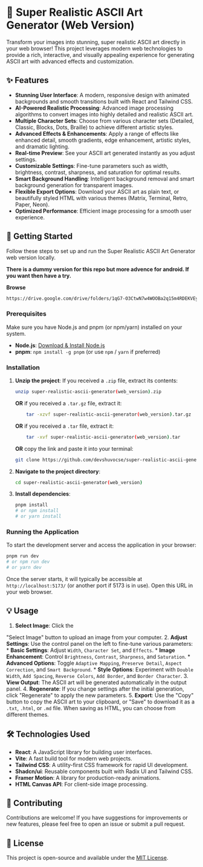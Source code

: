 # 🎨 Super Realistic ASCII Art Generator (Web Version)

Transform your images into stunning, super realistic ASCII art directly in your web browser! This project leverages modern web technologies to provide a rich, interactive, and visually appealing experience for generating ASCII art with advanced effects and customization.

## ✨ Features

-   **Stunning User Interface**: A modern, responsive design with animated backgrounds and smooth transitions built with React and Tailwind CSS.
-   **AI-Powered Realistic Processing**: Advanced image processing algorithms to convert images into highly detailed and realistic ASCII art.
-   **Multiple Character Sets**: Choose from various character sets (Detailed, Classic, Blocks, Dots, Braille) to achieve different artistic styles.
-   **Advanced Effects & Enhancements**: Apply a range of effects like enhanced detail, smooth gradients, edge enhancement, artistic styles, and dramatic lighting.
-   **Real-time Preview**: See your ASCII art generated instantly as you adjust settings.
-   **Customizable Settings**: Fine-tune parameters such as width, brightness, contrast, sharpness, and saturation for optimal results.
-   **Smart Background Handling**: Intelligent background removal and smart background generation for transparent images.
-   **Flexible Export Options**: Download your ASCII art as plain text, or beautifully styled HTML with various themes (Matrix, Terminal, Retro, Paper, Neon).
-   **Optimized Performance**: Efficient image processing for a smooth user experience.

## 🚀 Getting Started

Follow these steps to set up and run the Super Realistic ASCII Art Generator web version locally.

**There is a dummy version for this repo but more advence for android. If you want then have a try.**

**Browse**
```bash
https://drive.google.com/drive/folders/1qG7-O3CtwN7w4WOOBa2q15m4RDEKVEy4?usp=drive_link
```

### Prerequisites

Make sure you have Node.js and pnpm (or npm/yarn) installed on your system.

-   **Node.js**: [Download & Install Node.js](https://nodejs.org/en/download/)
-   **pnpm**: `npm install -g pnpm` (or use `npm` / `yarn` if preferred)

### Installation

1.  **Unzip the project**: If you received a `.zip` file, extract its contents:
    ```bash
    unzip super-realistic-ascii-generator(web_version).zip
    ```
    **OR** if you received a `.tar.gz` file, extract it:
    ```bash
        tar -xzvf super-realistic-ascii-generator(web_version).tar.gz
    ```
    **OR** if you received a `.tar` file, extract it:
    ```bash
        tar -xvf super-realistic-ascii-generator(web_version).tar
    ```
    **OR** copy the link and paste it into your terminal:
    ```bash
    git clone https://github.com/devshuvocse/super-realistic-ascii-generator-web_version-.git
    ```

2.  **Navigate to the project directory**:
    ```bash
    cd super-realistic-ascii-generator(web_version)
    ```

3.  **Install dependencies**:
    ```bash
    pnpm install
    # or npm install
    # or yarn install
    ```
    

### Running the Application

To start the development server and access the application in your browser:

```bash
pnpm run dev
# or npm run dev
# or yarn dev
```

Once the server starts, it will typically be accessible at `http://localhost:5173/` (or another port if 5173 is in use). Open this URL in your web browser.

## 💡 Usage

1.  **Select Image**: Click the 


"Select Image" button to upload an image from your computer.
2.  **Adjust Settings**: Use the control panel on the left to fine-tune various parameters:
    *   **Basic Settings**: Adjust `Width`, `Character Set`, and `Effects`.
    *   **Image Enhancement**: Control `Brightness`, `Contrast`, `Sharpness`, and `Saturation`.
    *   **Advanced Options**: Toggle `Adaptive Mapping`, `Preserve Detail`, `Aspect Correction`, and `Smart Background`.
    *   **Style Options**: Experiment with `Double Width`, `Add Spacing`, `Reverse Colors`, `Add Border`, and `Border Character`.
3.  **View Output**: The ASCII art will be generated automatically in the output panel.
4.  **Regenerate**: If you change settings after the initial generation, click "Regenerate" to apply the new parameters.
5.  **Export**: Use the "Copy" button to copy the ASCII art to your clipboard, or "Save" to download it as a `.txt`, `.html`, or `.md` file. When saving as HTML, you can choose from different themes.

## 🛠️ Technologies Used

-   **React**: A JavaScript library for building user interfaces.
-   **Vite**: A fast build tool for modern web projects.
-   **Tailwind CSS**: A utility-first CSS framework for rapid UI development.
-   **Shadcn/ui**: Reusable components built with Radix UI and Tailwind CSS.
-   **Framer Motion**: A library for production-ready animations.
-   **HTML Canvas API**: For client-side image processing.

## 🤝 Contributing

Contributions are welcome! If you have suggestions for improvements or new features, please feel free to open an issue or submit a pull request.

## 📄 License

This project is open-source and available under the [MIT License](LICENSE).

